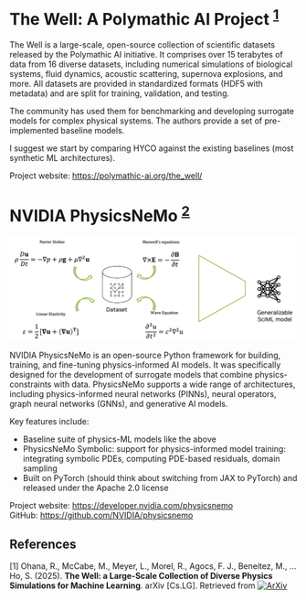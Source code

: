 # The Well: A Polymathic AI Project <sup>[1](#thewell)</sup>

The Well is a large-scale, open-source collection of scientific datasets released by the Polymathic AI initiative. It comprises over 15 terabytes of data from 16 diverse datasets, including numerical simulations of biological systems, fluid dynamics, acoustic scattering, supernova explosions, and more. All datasets are provided in standardized formats (HDF5 with metadata) and are split for training, validation, and testing.

The community has used them for benchmarking and developing surrogate models for complex physical systems. The authors provide a set of pre-implemented baseline models.

I suggest we start by comparing HYCO against the existing baselines (most synthetic ML architectures).

Project website: https://polymathic-ai.org/the_well/


# NVIDIA PhysicsNeMo <sup>[2](#physicsnemo)</sup>

![NVIDIA PhysicsNeMo framework overview](images/250527_NVIDIA%20PhysicsNeMo.png)

NVIDIA PhysicsNeMo is an open-source Python framework for building, training, and fine-tuning physics-informed AI models. It was specifically designed for the development of surrogate models that combine physics-constraints with data. PhysicsNeMo supports a wide range of architectures, including physics-informed neural networks (PINNs), neural operators, graph neural networks (GNNs), and generative AI models. 

Key features include:
- Baseline suite of physics-ML models like the above
- PhysicsNeMo Symbolic: support for physics-informed model training: integrating symbolic PDEs, computing PDE-based residuals, domain sampling
- Built on PyTorch (should think about switching from JAX to PyTorch) and released under the Apache 2.0 license

Project website: https://developer.nvidia.com/physicsnemo  
GitHub: https://github.com/NVIDIA/physicsnemo


## References

<a name="thewell">[1]</a> Ohana, R., McCabe, M., Meyer, L., Morel, R., Agocs, F. J., Beneitez, M., … Ho, S. (2025). **The Well: a Large-Scale Collection of Diverse Physics Simulations for Machine Learning**. arXiv [Cs.LG]. Retrieved from 
[![ArXiv](https://img.shields.io/badge/ArXiv-2412.00568-blue)](http://arxiv.org/abs/2412.00568)


